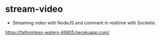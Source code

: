 # stream-video
 - Streaming video with NodeJS and comment in realtime with Socketio
 
 https://fathomless-waters-46805.herokuapp.com/
